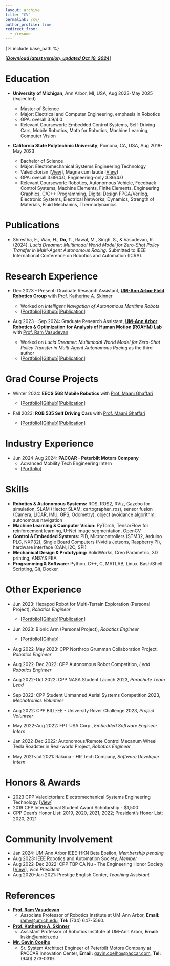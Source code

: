 ```yaml
---
layout: archive
title: "CV"
permalink: /cv/
author_profile: true
redirect_from:
  - /resume
---
```


{% include base_path %}

[[***Download latest version, updated Oct 19, 2024***](/files/TungDo_Curriculum_Vitae.pdf)]

Education
======
* **University of Michigan**, Ann Arbor, MI, USA, Aug 2023-May 2025 (expected)
  * Master of Science 
  * Major: Electrical and Computer Engineering, emphasis in Robotics
  <!-- * Publication: *Lucid Dreamer: Multimodal World Model for Zero-Shot Policy Transfer in Multi-Agent Autonomous Racing* -->
  * GPA: overall 3.9/4.0
  <!-- * Supervisors: Prof. Ram Vasudevan, Prof. Katherine A. Skinner -->
  * Relevant Coursework: Embedded Control Systems, Self-Driving Cars, Mobile Robotics, Math for Robotics, Machine Learning, Computer Vision

* **California State Polytechnic University**, Pomona, CA, USA, Aug 2018-May 2023
  * Bachelor of Science
  * Major: Electromechanical Systems Engineering Technology
  * Valedictorian [[View](https://sontung1010.github.io/posts/2023/04/14/blog-post-1/)], Magna cum laude [[View](/images/eDiploma_official_.pdf)]
  * GPA: overall 3.69/4.0; Engineering-only 3.86/4.0
  * Relevant Coursework: Robotics, Autonomous Vehicle, Feedback Control Systems, Machine Elements, Finite Elements, Engineering Graphics, C/C++ Programming, Digital Design FPGA/Verilog, Electronic Systems, Electrical Networks, Dynamics, Strength of Materials, Fluid Mechanics, Thermodynamics

<!-- * Ph.D in Version Control Theory, GitHub University, 2018 (expected) -->

Publications
======
*	Shrestha, E., Wan, H., **Do, T.**, Rawal, M., Singh, S., & Vasudevan, R. (2024). *Lucid Dreamer: Multimodal World Model for Zero-Shot Policy Transfer in Multi-Agent Autonomous Racing.* Submitted to IEEE International Conference on Robotics and Automation (ICRA).


<!-- *	[Wan, H., Kusumadjaja, K., Lee, S.H., & Do, T. (2024). *Enhancing Vision-based SLAM through Shadow Removal Preprocessing.*](https://sontung1010.github.io/publication/2024-04-19-Enhancing-Vision-based-SLAM-through-Shadow-Removal-Processing) Unpublished manuscript, University of Michigan, Ann Arbor.
*	[Do, T., Liu, X., & Swayampakula, R. (2023). *Enhancing Monocular 3D Object Detection in Foggy Conditions: An Adapted MonoCon Approach for Autonomous Vehicles.*](https://sontung1010.github.io/publication/2023-12-10-Enhancing-Monocular-3D-Object-Detection-in-Foggy-Conditions) Unpublished manuscript, University of Michigan, Ann Arbor.
*	[Do, T. (2023). *Autonomous/Remote Control Mecanum Wheels Tesla Roadster.*](https://sontung1010.github.io/publication/2023-12-14-Autonomous-RC_Mecanum_Wheels_Tesla_Roadster) Unpublished manuscript, California State Polytechnic University, Pomona. -->

Research Experience
======
<!-- **University of Michigan, Ann Arbor**, MI, USA -->
* Dec 2023 - Present: Graduate Research Assistant, [**UM-Ann Arbor Field Robotics Group**](https://fieldrobotics.engin.umich.edu/home) with [Prof. Katherine A. Skinner](https://fieldrobotics.engin.umich.edu/team)
  * Worked on *Intelligent Navigation of Autonomous Maritime Robots*
  * [[Portfolio](https://sontung1010.github.io/portfolio/2024-09-20-portfolio/)][[Github]()][[Publication]()]


* Aug 2023 - Sep 2024: Graduate Research Assistant, [**UM-Ann Arbor Robotics & Optimization for Analysis of Human Motion (ROAHM) Lab**](https://www.roahmlab.com/) with [Prof. Ram Vasudevan](https://www.roahmlab.com/ram-personal)
  * Worked on *Lucid Dreamer: Multimodal World Model for Zero-Shot Policy Transfer in Multi-Agent Autonomous Racing* as the third author
  * [[Portfolio](https://sontung1010.github.io/portfolio/2024-09-15-portfolio/)][[Github]()][[Publication]()]


Grad Course Projects
======
* Winter 2024: **EECS 568 Mobile Robotics** with [Prof. Maani Ghaffari](https://name.engin.umich.edu/people/ghaffari-maani/)
  <!-- * *Enhancing Vision-based SLAM through Shadow Removal Processing*  -->
  * [[Portfolio](https://sontung1010.github.io/portfolio/2024-04-19-portfolio/)][[Github](https://github.com/dyingplant/mobrob11)][[Publication](https://sontung1010.github.io/publication/2024-04-19-Enhancing-Vision-based-SLAM-through-Shadow-Removal-Processing)]

* Fall 2023: **ROB 535 Self Driving Cars** with [Prof. Maani Ghaffari](https://name.engin.umich.edu/people/ghaffari-maani/) 
  <!-- * *Enhancing Monocular 3D Object Detection in Foggy Condition: An Adapted MonoCon Approach for Autonomous Vehicles*  -->
  * [[Portfolio](https://sontung1010.github.io/portfolio/2023-12-12-portfolio/)][[Github](https://github.com/sontung1010/MonoCon-Monocular_3D_Object_Detection)][[Publication](https://sontung1010.github.io/publication/2023-12-10-Enhancing-Monocular-3D-Object-Detection-in-Foggy-Conditions)]

<!-- * 1/2023-4/2023: Researcher
  * FPGA Toolchain for MacOS [[Portfolio](https://sontung1010.github.io/portfolio/2023-04-16-portfolio/)][[MacOS Toolchain Github](https://github.com/sontung1010/MacOS-FPGA-Toolchain)][[Training GitHub](https://github.com/sontung1010/Courses-Training/tree/CPP_FPGA)] -->





Industry Experience
======
* Jun 2024-Aug 2024: **PACCAR - Peterbilt Motors Company**
  * Advanced Mobility Tech Engineering Intern 
  * [[Portfolio](https://sontung1010.github.io/portfolio/2024-08-20-portfolio/)]







<!-- * .vim setup [[.vim Github](https://github.com/sontung1010/.vim)][[vim_vscode GitHub](https://github.com/sontung1010/vim_vscode_setup)]
* This whole Portfolio website and special thanks to Minimal Mistakes -->

<!-- * 10/2022: Project Owner
  * Iron Man Helmet [[Portfolio](https://sontung1010.github.io/portfolio/2022-10-10-portfolio/)] -->

<!-- * Mini Projects [[Portfolio](https://sontung1010.github.io/portfolio/2018-08-22-portfolio/)] -->

<!-- Work Experience
======
  <ul>{% for post in site.portfolio reversed %}
    {% include archive-single-cv.html %}
  {% endfor %}</ul> -->
 
Skills
======
* **Robotics & Autonomous Systems:** ROS, ROS2, RViz, Gazebo for simulation, SLAM (Hector SLAM, cartographer_ros), sensor fusion (Camera, LIDAR, IMU, GPS, Odometry), object avoidance algorithm, autonomous navigation
* **Machine Learning & Computer Vision:** PyTorch, TensorFlow for reinforcement learning, U-Net image segmentation, OpenCV
* **Control & Embedded Systems:** PID, Microcontrollers (STM32, Arduino PLC, NXP32), Single Board Computers (Nvidia Jetsons, Raspberry Pi), hardware interface (CAN, I2C, SPI)
* **Mechanical Design & Prototyping:** SolidWorks, Creo Parametric, 3D printing, ANSYS FEA
* **Programming & Software:** Python, C++, C, MATLAB, Linux, Bash/Shell Scripting, Git, Docker 


Other Experience
======
<!-- * Aug 2023-Dec 2023: EECS 461 Advanced Driver Assistance Systems (ADAS) Simulation, *Embedded Software Engineer*
  * [[Portfolio](https://sontung1010.github.io/portfolio/2023-12-11-portfolio/)][[Github](https://github.com/sontung1010/Courses-Training/tree/UMich_Embedded_Control_Systems)] -->

* Jun 2023: Hexapod Robot for Multi-Terrain Exploration (Personal Project), *Robotics Engineer*
  * [[Portfolio](https://sontung1010.github.io/portfolio/2022-11-11-portfolio/)][[Github]()][[Publication]()]

* Jun 2023: Bionic Arm (Personal Project), *Robotics Engineer*
  * [[Portfolio](https://sontung1010.github.io/portfolio/2022-11-01-portfolio/)][[Github]()]

* Aug 2022-May 2023: CPP Northrop Grumman Collaboration Project, *Robotics Engineer*
  <!-- * [[Portfolio](https://sontung1010.github.io/portfolio/2023-05-29-portfolio/)][[UAV Github](https://github.com/sontung1010/Northrop_Grumman_UAV)][[UGV GitHub](https://github.com/sontung1010/Northrop_Grumman_UGV)] -->

* Aug 2022-Dec 2022: CPP Autonomous Robot Competition, *Lead Robotics Engineer*
  <!-- * [[Portfolio](https://sontung1010.github.io/portfolio/2022-12-15-portfolio/)][[Github](https://github.com/sontung1010/Autonomous-Robot-Competition)] -->

* Aug 2022-Oct 2022: CPP NASA Student Launch 2023, *Parachute Team Lead*

* Sep 2022: CPP Student Unmanned Aerial Systems Competition 2023, *Mechatronics Volunteer*

* Aug 2022: CPP BILL-EE - University Rover Challenge 2023, *Project Volunteer*

* May 2022-Aug 2022: FPT USA Corp., *Embedded Software Engineer Intern*

* Jan 2022-Dec 2022: Autonomous/Remote Control Mecanum Wheel Tesla Roadster in Real-world Project, *Robotics Engineer*
  <!-- * [[Portfolio](https://sontung1010.github.io/portfolio/2022-12-18-portfolio/)][[Github](https://github.com/sontung1010/Autonomous-Remote-Control-Mecanum-Wheel-Tesla-Roadster)][[Publication](https://sontung1010.github.io/publication/2023-12-14-Autonomous-RC_Mecanum_Wheels_Tesla_Roadster)] -->

* May 2021-Jul 2021: Rakuna - HR Tech Company, *Software Developer Intern*



<!-- Talks
======
  <ul>{% for post in site.talks %}
    {% include archive-single-talk-cv.html %}
  {% endfor %}</ul>
  

Teaching
======
  <ul>{% for post in site.teaching %}
    {% include archive-single-cv.html %}
  {% endfor %}</ul>
  
Service and leadership
======
* Currently signed in to 43 different slack teams -->

Honors & Awards
======
* 2023 CPP Valedictorian: Electromechanical Systems Engineering Technology [[View](https://sontung1010.github.io/posts/2023/04/14/blog-post-1/)]
* 2019 CPP International Student Award Scholarship - $1,500
* CPP Dean’s Honor List: 2019, 2020, 2021, 2022; President’s Honor List: 2020, 2021

Community Involvement
======
* Jan 2024: UM-Ann Arbor IEEE-HKN Beta Epsilon, *Membership pending*
* Aug 2023: IEEE Robotics and Automation Society, *Member*
* Aug 2022-Dec 2022: CPP TBP CA Nu - The Engineering Honor Society [[View](https://sontung1010.github.io/posts/2022/05/10/blog-post-1/)], *Vice President*
* Aug 2020-Jan 2021: Prestige English Center, *Teaching Assistant*

References
======
* [**Prof. Ram Vasudevan**](https://www.roahmlab.com/ram-personal)
  * Associate Professor of Robotics Institute at UM-Ann Arbor, **Email:** ramv@umich.edu, **Tel:** (734) 647-5560.
* [**Prof. Katherine A. Skinner**](https://fieldrobotics.engin.umich.edu/team)
  * Assistant Professor of Robotics Institute at UM-Ann Arbor, **Email:** kskin@umich.edu
* [**Mr. Gavin Coelho**](https://www.linkedin.com/in/gavincoelho/)
  * Sr. System Architect Engineer of Peterbilt Motors Company at PACCAR Innovation Center, **Email:** gavin.coelho@paccar.com, **Tel:** (940) 273-0319.